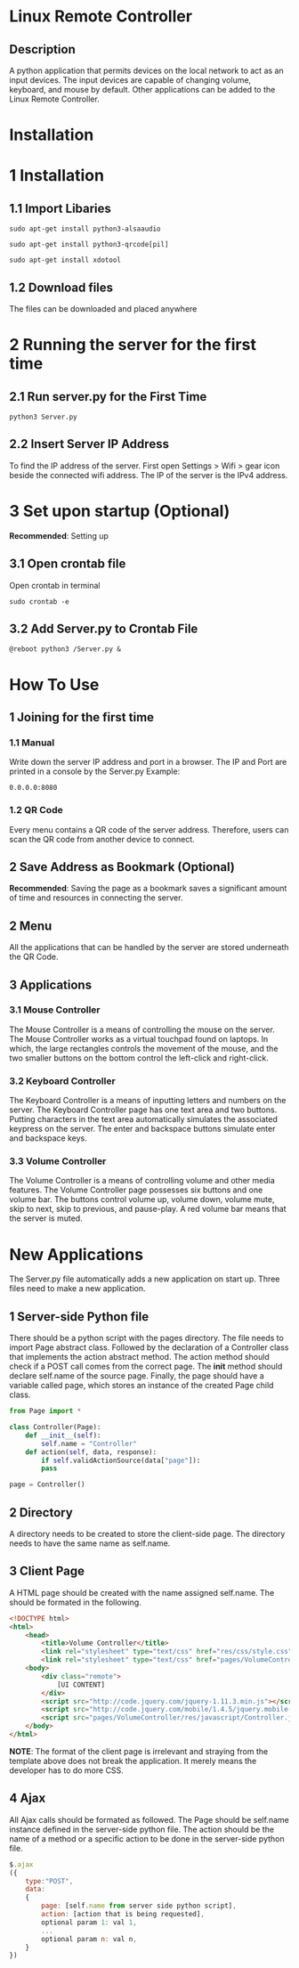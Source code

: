 # Linux Remote Controller
 
## Description
A python application that permits devices on the local network to act as an input devices. The input devices are capable of changing volume, keyboard, and mouse by default. Other applications can be added to the Linux Remote Controller.

# Installation 

# 1  Installation
## 1.1 Import Libaries
```
sudo apt-get install python3-alsaaudio
```
```
sudo apt-get install python3-qrcode[pil]
```
```
sudo apt-get install xdotool
```
## 1.2 Download files
The files can be downloaded and placed anywhere
# 2 Running the server for the first time
## 2.1 Run server.py for the First Time
```
python3 Server.py
```
## 2.2 Insert Server IP Address
To find the IP address of the server. First open Settings > Wifi > gear icon beside the connected wifi address. The IP of the server is the IPv4 address.
# 3 Set upon startup (Optional)
**Recommended**: Setting up 
## 3.1 Open crontab file
Open crontab in terminal
```
sudo crontab -e
``` 
## 3.2 Add Server.py to Crontab File
```
@reboot python3 /Server.py &
```
# How To Use

## 1 Joining for the first time
### 1.1 Manual
Write down the server IP address and port in a browser. The IP and Port are printed in a console by the Server.py
Example:
```
0.0.0.0:8080
```
### 1.2 QR Code
Every menu contains a QR code of the server address. Therefore, users can scan the QR code from another device to connect.
## 2 Save Address as Bookmark (Optional)
**Recommended**: Saving the page as a bookmark saves a significant amount of time and resources in connecting the server.
## 2 Menu
All the applications that can be handled by the server are stored underneath the QR Code.
## 3 Applications
### 3.1 Mouse Controller
The Mouse Controller is a means of controlling the mouse on the server. The Mouse Controller works as a virtual touchpad found on laptops. In which, the large rectangles controls the movement of the mouse, and the two smaller buttons on the bottom control the left-click and right-click.
### 3.2 Keyboard Controller
The Keyboard Controller is a means of inputting letters and numbers on the server. The Keyboard Controller page has one text area and two buttons. Putting characters in the text area automatically simulates the associated keypress on the server. The enter and backspace buttons simulate enter and backspace keys.
### 3.3 Volume Controller
The Volume Controller is a means of controlling volume and other media features. The Volume Controller page possesses six buttons and one volume bar. The buttons control volume up, volume down, volume mute, skip to next, skip to previous, and pause-play. A red volume bar means that the server is muted.
# New Applications
The Server.py file automatically adds a new application on start up. Three files need to make a new application.
## 1 Server-side Python file
There should be a python script with the pages directory. The file needs to import Page abstract class. Followed by the declaration of a Controller class that implements the action abstract method. The action method should check if a POST call comes from the correct page. The __init__ method should declare self.name of the source page. Finally, the page should have a variable called page, which stores an instance of the created Page child class.
```python
from Page import *

class Controller(Page):
	def __init__(self):
	 	self.name = "Controller"
	def action(self, data, response):
		if self.validActionSource(data["page"]):
		pass

page = Controller()
```
## 2 Directory
A directory needs to be created to store the client-side page. The directory needs to have the same name as self.name.

## 3 Client Page
A HTML page should be created with the name assigned self.name. The should be formated in the following.
```HTML
<!DOCTYPE html>
<html>
	<head>
		<title>Volume Controller</title>
		<link rel="stylesheet" type="text/css" href="res/css/style.css">
		<link rel="stylesheet" type="text/css" href="pages/VolumeController/res/css/style.css">
	<body>
		<div class="remote">
			[UI CONTENT]
		</div>
		<script src="http://code.jquery.com/jquery-1.11.3.min.js"></script>
		<script src="http://code.jquery.com/mobile/1.4.5/jquery.mobile-1.4.5.min.js"></script>
		<script src="pages/VolumeController/res/javascript/Controller.js"></script>
	</body>
</html>
```
**NOTE**: The format of the client page is irrelevant and straying from the template above does not break the application. It merely means the developer has to do more CSS.

## 4 Ajax
All Ajax calls should be formated as followed. The Page should be self.name instance defined in the server-side python file. The action should be the name of a method or a specific action to be done in the server-side python file.
```Javascript
$.ajax
({
	type:"POST",
	data:
	{
		page: [self.name from server side python script],
		action: [action that is being requested],
		optional param 1: val 1,
		...
		optional param n: val n,
	}
})
```

